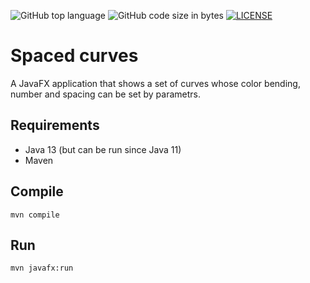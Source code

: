 ![GitHub top language](https://img.shields.io/github/languages/top/Vonvikken/Spaced-Curves)
![GitHub code size in bytes](https://img.shields.io/github/languages/code-size/Vonvikken/Spaced-Curves)
[![LICENSE](https://img.shields.io/github/license/Vonvikken/Spaced-Curves.svg)](https://github.com/Vonvikken/Spaced-Curves/blob/master/LICENSE)

# Spaced curves
A JavaFX application that shows a set of curves whose color bending, number and spacing can be set by parametrs.

## Requirements
* Java 13 (but can be run since Java 11)
* Maven

## Compile
`mvn compile`

## Run
`mvn javafx:run`
